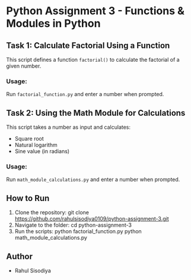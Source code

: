 # Python Assignment 3 - Functions & Modules in Python

## Task 1: Calculate Factorial Using a Function
This script defines a function `factorial()` to calculate the factorial of a given number.

### Usage:
Run `factorial_function.py` and enter a number when prompted.

## Task 2: Using the Math Module for Calculations
This script takes a number as input and calculates:
- Square root
- Natural logarithm
- Sine value (in radians)

### Usage:
Run `math_module_calculations.py` and enter a number when prompted.

## How to Run
1. Clone the repository:
git clone https://github.com/rahulsisodiya0109/python-assignment-3.git
3. Navigate to the folder:
cd python-assignment-3
4. Run the scripts:
python factorial_function.py python math_module_calculations.py

## Author
- Rahul Sisodiya
